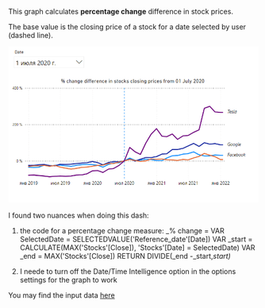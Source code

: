 This graph calculates **percentage change** difference in stock prices.

The base value is the closing price of a stock for a date selected by user (dashed line).

![](images/pct_change.png)

I found two nuances when doing this dash:
1) the code for a percentage change measure:
_% change = 
VAR SelectedDate = SELECTEDVALUE('Reference_date'[Date])
VAR _start = CALCULATE(MAX('Stocks'[Close]), 'Stocks'[Date] = SelectedDate)
VAR _end = MAX('Stocks'[Close])
RETURN
DIVIDE(_end -_start,_start)_

2) I neede to turn off the Date/Time Intelligence option in the options settings for the graph to work


You may find the input data [here](https://data.world/missdataviz/wow22w3-stocks-jan22/) 
